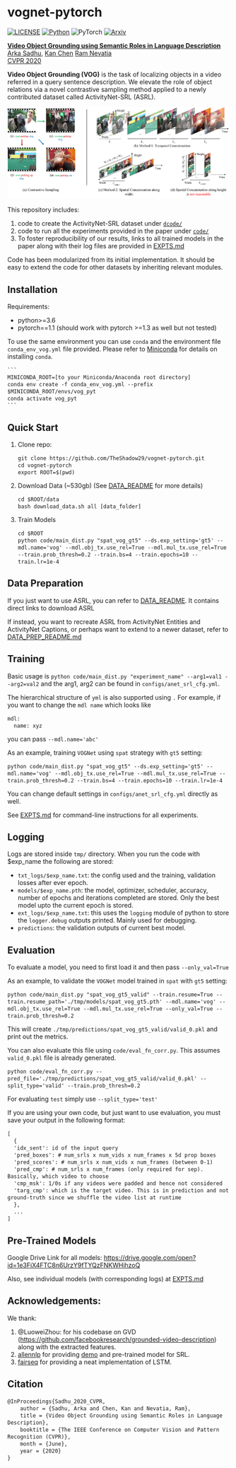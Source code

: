 # vognet-pytorch
[![LICENSE](https://img.shields.io/badge/license-MIT-green)](https://github.com/TheShadow29/vognet-pytorch/blob/master/LICENSE)
[![Python](https://img.shields.io/badge/python-3.6-blue)](https://www.python.org/)
![PyTorch](https://img.shields.io/badge/pytorch-1.1-yellow)
[![Arxiv](https://img.shields.io/badge/Arxiv-2003.10606-purple)](https://arxiv.org/abs/2003.10606)


[**Video Object Grounding using Semantic Roles in Language Description**](https://arxiv.org/abs/2003.10606)<br>
[Arka Sadhu](https://theshadow29.github.io/), [Kan Chen](https://kanchen.info/) [Ram Nevatia](https://sites.usc.edu/iris-cvlab/professor-ram-nevatia/)<br>
[CVPR 2020](http://cvpr2020.thecvf.com/)

**Video Object Grounding (VOG)** is the task of localizing objects in a video referred in a query sentence description.
We elevate the role of object relations via a novel contrastive sampling method applied to a newly contributed dataset called ActivityNet-SRL (ASRL). 

![](./media/contrastive_examples.png)

This repository includes:
1. code to create the ActivityNet-SRL dataset under [`dcode/`](./dcode)
1. code to run all the experiments provided in the paper under [`code/`](./code)
1. To foster reproducibility of our results, links to all trained models in the paper along with their log files are provided in [EXPTS.md](./EXPTS.md)

Code has been modularized from its initial implementation.
It should be easy to extend the code for other datasets by inheriting relevant modules. 

## Installation
Requirements:
- python>=3.6
- pytorch==1.1 (should work with pytorch >=1.3 as well but not tested)

To use the same environment you can use `conda` and the environment file `conda_env_vog.yml` file provided. Please refer to [Miniconda](https://docs.conda.io/en/latest/miniconda.html) for details on installing `conda`.

    ```
    MINICONDA_ROOT=[to your Miniconda/Anaconda root directory]
    conda env create -f conda_env_vog.yml --prefix $MINICONDA_ROOT/envs/vog_pyt
    conda activate vog_pyt
    ```

## Quick Start
1. Clone repo:
    ```
    git clone https://github.com/TheShadow29/vognet-pytorch.git
    cd vognet-pytorch
    export ROOT=$(pwd)
    ```
1. Download Data (~530gb) (See [DATA_README](./data/README.md) for more details)
    ```
    cd $ROOT/data
    bash download_data.sh all [data_folder]
    ```
1. Train Models
    ```
    cd $ROOT
    python code/main_dist.py "spat_vog_gt5" --ds.exp_setting='gt5' --mdl.name='vog' --mdl.obj_tx.use_rel=True --mdl.mul_tx.use_rel=True --train.prob_thresh=0.2 --train.bs=4 --train.epochs=10 --train.lr=1e-4
    ```
## Data Preparation
If you just want to use ASRL, you can refer to   [DATA_README](./data/README.md). It contains direct links to download ASRL

If instead, you want to recreate ASRL from ActivityNet Entities and ActivityNet Captions, or perhaps want to extend to a newer dataset, refer to [DATA_PREP_README.md](./dcode/README.md)

## Training
Basic usage is `python code/main_dist.py "experiment_name" --arg1=val1 --arg2=val2` and the arg1, arg2 can be found in `configs/anet_srl_cfg.yml`.

The hierarchical structure of `yml` is also supported using `.`
For example, if you want to change the `mdl name` which looks like
```
mdl:
  name: xyz
```
you can pass `--mdl.name='abc'`

As an example, training `VOGNet` using `spat` strategy with `gt5` setting:

```
python code/main_dist.py "spat_vog_gt5" --ds.exp_setting='gt5' --mdl.name='vog' --mdl.obj_tx.use_rel=True --mdl.mul_tx.use_rel=True --train.prob_thresh=0.2 --train.bs=4 --train.epochs=10 --train.lr=1e-4
```

You can change default settings in `configs/anet_srl_cfg.yml` directly as well.

See [EXPTS.md](./EXPTS.md) for command-line instructions for all experiments.

## Logging

Logs are stored inside `tmp/` directory. When you run the code with $exp_name the following are stored:
- `txt_logs/$exp_name.txt`: the config used and the training, validation losses after ever epoch.
- `models/$exp_name.pth`: the model, optimizer, scheduler, accuracy, number of epochs and iterations completed are stored. Only the best model upto the current epoch is stored.
- `ext_logs/$exp_name.txt`: this uses the `logging` module of python to store the `logger.debug` outputs printed. Mainly used for debugging.
- `predictions`: the validation outputs of current best model.

## Evaluation
To evaluate a model, you need to first load it and then pass `--only_val=True`

As an example, to validate the `VOGNet` model trained in `spat` with `gt5` setting:
```
python code/main_dist.py "spat_vog_gt5_valid" --train.resume=True --train.resume_path='./tmp/models/spat_vog_gt5.pth' --mdl.name='vog' --mdl.obj_tx.use_rel=True --mdl.mul_tx.use_rel=True --only_val=True --train.prob_thresh=0.2
```

This will create `./tmp/predictions/spat_vog_gt5_valid/valid_0.pkl` and print out the metrics.

You can also evaluate this file using `code/eval_fn_corr.py`. This assumes `valid_0.pkl` file is already generated.

```
python code/eval_fn_corr.py --pred_file='./tmp/predictions/spat_vog_gt5_valid/valid_0.pkl' --split_type='valid' --train.prob_thresh=0.2
```

For evaluating `test` simply use `--split_type='test'`

If you are using your own code, but just want to use evaluation, you must save your output in the following format:
```
[
  {
  'idx_sent': id of the input query
  'pred_boxes': # num_srls x num_vids x num_frames x 5d prop boxes
  'pred_scores': # num_srls x num_vids x num_frames (between 0-1)
  'pred_cmp': # num_srls x num_frames (only required for sep). Basically, which video to choose
  'cmp_msk': 1/0s if any videos were padded and hence not considered
  'targ_cmp': which is the target video. This is in prediction and not ground-truth since we shuffle the video list at runtime
  },
  ...
]
```

## Pre-Trained Models

Google Drive Link for all models: https://drive.google.com/open?id=1e3FiX4FTC8n6UrzY9fTYQzFNKWHihzoQ

Also, see individual models (with corresponding logs) at [EXPTS.md](./EXPTS.md)

## Acknowledgements:

We thank:
1. @LuoweiZhou: for his codebase on GVD (https://github.com/facebookresearch/grounded-video-description) along with the extracted features.
2. [allennlp](https://github.com/allenai/allennlp) for providing [demo](https://demo.allennlp.org/semantic-role-labeling) and pre-trained model for SRL.
3. [fairseq](https://github.com/pytorch/fairseq) for providing a neat implementation of LSTM.

## Citation
```
@InProceedings{Sadhu_2020_CVPR,
	author = {Sadhu, Arka and Chen, Kan and Nevatia, Ram},
	title = {Video Object Grounding using Semantic Roles in Language Description},
	booktitle = {The IEEE Conference on Computer Vision and Pattern Recognition (CVPR)},
	month = {June},
	year = {2020}
}
```
